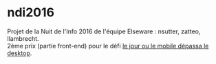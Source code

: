 # ndi2016
Projet de la Nuit de l'Info 2016 de l'équipe Elseware : nsutter, zatteo, llambrecht.<br/>
2ème prix (partie front-end) pour le défi [le jour ou le mobile dépassa le desktop](http://www.nuitdelinfo.com/n2i/defis/99).
